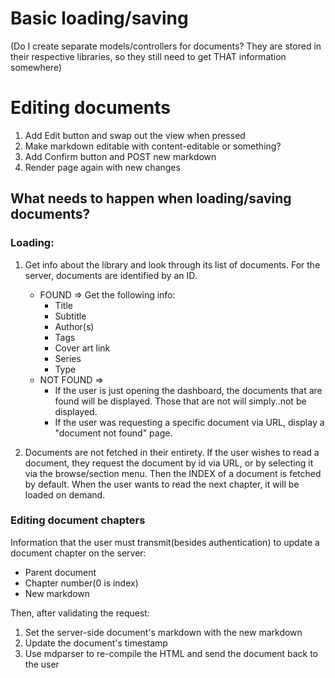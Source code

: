 # Basic loading/saving 
(Do I create separate models/controllers for documents? They are stored in their
respective libraries, so they still need to get THAT information somewhere)

# Editing documents
1. Add Edit button and swap out the view when pressed
2. Make markdown editable with content-editable or something?
3. Add Confirm button and POST new markdown 
4. Render page again with new changes

## What needs to happen when loading/saving documents?

### Loading:
1. Get info about the library and look through its list of documents. For the
   server, documents are identified by an ID.
   * FOUND => Get the following info:
     - Title
     - Subtitle
     - Author(s)
     - Tags
     - Cover art link
     - Series
     - Type
   * NOT FOUND => 
     - If the user is just opening the dashboard, the documents that are found
       will be displayed. Those that are not will simply..not be displayed.
     - If the user was requesting a specific document via URL, display a
       "document not found" page.

2. Documents are not fetched in their entirety. If the user wishes to read a
   document, they request the document by id via URL, or by selecting it via the
   browse/section menu. Then the INDEX of a document is fetched by default. When
   the user wants to read the next chapter, it will be loaded on demand.

### Editing document chapters
Information that the user must transmit(besides authentication) to update a
document chapter on the server:
* Parent document
* Chapter number(0 is index)
* New markdown

Then, after validating the request:
1. Set the server-side document's markdown with the new markdown
2. Update the document's timestamp
3. Use mdparser to re-compile the HTML and send the document back to the user
